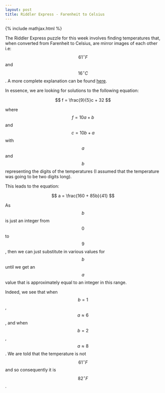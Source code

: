 ```yaml
---
layout: post
title: Riddler Express - Farenheit to Celsius
---
```


{% include mathjax.html %}

The Riddler Express puzzle for this week involves finding temperatures that, when converted from Farenheit to Celsius, are mirror images of each other i.e: $$61 ^{\circ} F$$ and $$16 ^{\circ} C$$.
A more complete explanation can be found [here](https://fivethirtyeight.com/features/can-you-flip-your-way-to-victory/).

In essence, we are looking for solutions to the following equation:

$$
f = \frac{9}{5}c + 32
$$

where $$f = 10a + b$$ and $$c = 10b + a$$ with $$a$$ and $$b$$ representing the digits of the temperatures (I assumed that the temperature was going to be two digits long). 

This leads to the equation:

$$
a = \frac{160 + 85b}{41}
$$

As $$b$$ is just an integer from $$0$$ to $$9$$, then we can just substitute in various values for $$b$$ until we get an $$a$$ value that is approximately equal to an integer in this range.

Indeed, we see that when $$b = 1$$, $$a \approx 6$$, and when $$b = 2$$, $$a \approx 8$$. We are told that the temperature is not $$61 ^{\circ} F$$ and so consequently it is $$82 ^{\circ} F$$.

